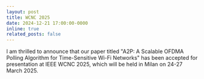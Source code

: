 ```yaml
---
layout: post
title: WCNC 2025
date: 2024-12-21 17:00:00-0000
inline: true
related_posts: false
---
```


I am thrilled to announce that our paper titled "A2P: A Scalable OFDMA Polling Algorithm for Time-Sensitive Wi-Fi Networks" has been accepted for presentation at IEEE WCNC 2025, which will be held in Milan on 24-27 March 2025.